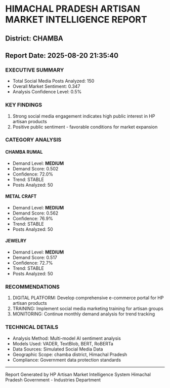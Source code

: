 # HIMACHAL PRADESH ARTISAN MARKET INTELLIGENCE REPORT
## District: CHAMBA
## Report Date: 2025-08-20 21:35:40

### EXECUTIVE SUMMARY
- Total Social Media Posts Analyzed: 150
- Overall Market Sentiment: 0.347
- Analysis Confidence Level: 0.5%

### KEY FINDINGS
1. Strong social media engagement indicates high public interest in HP artisan products
2. Positive public sentiment - favorable conditions for market expansion

### CATEGORY ANALYSIS

#### CHAMBA RUMAL
- Demand Level: **MEDIUM**
- Demand Score: 0.502
- Confidence: 72.0%
- Trend: STABLE
- Posts Analyzed: 50

#### METAL CRAFT
- Demand Level: **MEDIUM**
- Demand Score: 0.562
- Confidence: 76.9%
- Trend: STABLE
- Posts Analyzed: 50

#### JEWELRY
- Demand Level: **MEDIUM**
- Demand Score: 0.517
- Confidence: 72.7%
- Trend: STABLE
- Posts Analyzed: 50

### RECOMMENDATIONS
1. DIGITAL PLATFORM: Develop comprehensive e-commerce portal for HP artisan products
2. TRAINING: Implement social media marketing training for artisan groups
3. MONITORING: Continue monthly demand analysis for trend tracking

### TECHNICAL DETAILS
- Analysis Method: Multi-model AI sentiment analysis
- Models Used: VADER, TextBlob, BERT, RoBERTa
- Data Sources: Simulated Social Media Data
- Geographic Scope: chamba district, Himachal Pradesh
- Compliance: Government data protection standards

---
Report Generated by HP Artisan Market Intelligence System
Himachal Pradesh Government - Industries Department
